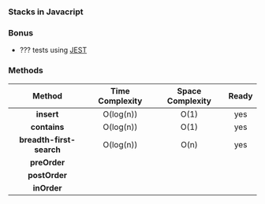 ### Stacks in Javacript

### Bonus

- ??? tests using [JEST](https://jestjs.io/)

### Methods

|   Method    | Time Complexity | Space Complexity |Ready
| :---------: | :-------------: | :--------------: |:--------------:
|  **insert**   |      O(log(n))       |       O(1)       | yes
|   **contains**   |      O(log(n))       |       O(1)       | yes
|   **breadth-first-search**   |      O(log(n))       |       O(n)       | yes
| **preOrder** |             |             |
|  **postOrder**  |             |             |
|   **inOrder**   |            |             |


